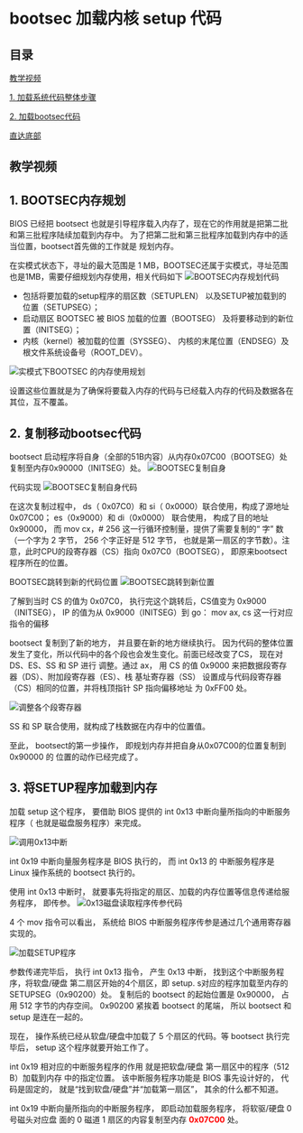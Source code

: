 
# bootsec 加载内核 setup 代码

<h2 id = 'm'> 目录 </h2>

[教学视频](#t)

[1. 加载系统代码整体步骤](#1)

[2. 加载bootsec代码](#2)

[直达底部](#e)

<h2 id = 't'> 教学视频 </h2>

<h2 id = '1'> 1. BOOTSEC内存规划 </h2>

  BIOS 已经把 bootsect 也就是引导程序载入内存了，现在它的作用就是把第二批和第三批程序陆续加载到内存中。 为了把第二批和第三批程序加载到内存中的适当位置，bootsect首先做的工作就是 规划内存。
  
  在实模式状态下，寻址的最大范围是 1 MB，BOOTSEC还属于实模式，寻址范围也是1MB，需要仔细规划内存使用，相关代码如下
![BOOTSEC内存规划代码](https://i.imgur.com/rdtBXM8.png)

  - 包括将要加载的setup程序的扇区数（SETUPLEN） 以及SETUP被加载到的位置（SETUPSEG）；
  - 启动扇区 BOOTSEC 被 BIOS 加载的位置（BOOTSEG） 及将要移动到的新位置（INITSEG）； 
  - 内核（kernel）被加载的位置（SYSSEG）、 内核的末尾位置（ENDSEG）及 根文件系统设备号（ROOT_DEV）。

![实模式下BOOTSEC 的内存使用规划](https://i.imgur.com/vZNByWz.png)
  
  设置这些位置就是为了确保将要载入内存的代码与已经载入内存的代码及数据各在其位，互不覆盖。

<h2 id = '2'> 2. 复制移动bootsec代码 </h2>

  bootsect 启动程序将自身（全部的51B内容）从内存0x07C00（BOOTSEG）处复制至内存0x90000（INITSEG）处。
![BOOTSEC复制自身](https://i.imgur.com/yX3NXPV.png)

  代码实现
![BOOTSEC复制自身代码](https://i.imgur.com/jcIDHJV.png)
  
  在这次复制过程中， ds（ 0x07C0）和 si（ 0x0000）联合使用，构成了源地址 0x07C00； es（0x9000）和 di（0x0000） 联合使用， 构成了目的地址 0x90000， 而 mov cx，# 256 这一行循环控制量，提供了需要复制的“ 字” 数（一个字为 2 字节， 256 个字正好是 512 字节， 也就是第一扇区的字节数）。注意，此时CPU的段寄存器（CS）指向 0x07C0（BOOTSEG）， 即原来bootsect程序所在的位置。

  BOOTSEC跳转到新的代码位置
![BOOTSEC跳转到新位置](https://i.imgur.com/XdyC8qX.png)
  
  了解到当时 CS 的值为 0x07C0， 执行完这个跳转后，CS值变为 0x9000（INITSEG）， IP 的值为从 0x9000（INITSEG）到 go： mov ax, cs 这一行对应指令的偏移
  
  bootsect 复制到了新的地方， 并且要在新的地方继续执行。 因为代码的整体位置发生了变化，所以代码中的各个段也会发生变化。前面已经改变了CS， 现在对DS、ES、SS 和 SP 进行 调整。通过 ax， 用 CS 的值 0x9000 来把数据段寄存器（DS）、附加段寄存器（ES）、栈 基址寄存器（SS） 设置成与代码段寄存器（CS）相同的位置，并将栈顶指针 SP 指向偏移地址 为 0xFF00 处。

  ![调整各个段寄存器](https://i.imgur.com/hLVrf1D.png)
  
  SS 和 SP 联合使用，就构成了栈数据在内存中的位置值。

  至此， bootsect的第一步操作， 即规划内存并把自身从0x07C00的位置复制到 0x90000 的 位置的动作已经完成了。

<h2 id = '3'> 3. 将SETUP程序加载到内存 </h2>

  加载 setup 这个程序， 要借助 BIOS 提供的 int 0x13 中断向量所指向的中断服务程序（ 也就是磁盘服务程序）来完成。

![调用0x13中断](https://i.imgur.com/vI89qp2.png)

  int 0x19 中断向量服务程序是 BIOS 执行的， 而 int 0x13 的 中断服务程序是 Linux 操作系统的 bootsect 执行的。

  使用 int 0x13 中断时， 就要事先将指定的扇区、加载的内存位置等信息传递给服务程序， 即传参。
![0x13磁盘读取程序传参代码](https://i.imgur.com/Kl9jjd4.png)

  4 个 mov 指令可以看出， 系统给 BIOS 中断服务程序传参是通过几个通用寄存器实现的。

![加载SETUP程序](https://i.imgur.com/nN0ejm9.png)

  参数传递完毕后， 执行 int 0x13 指令， 产生 0x13 中断， 找到这个中断服务程序，将软盘/硬盘 第二扇区开始的4个扇区，即 setup. s对应的程序加载至内存的 SETUPSEG（0x90200）处。 复制后的 bootsect 的起始位置是 0x90000， 占用 512 字节的内存空间。 0x90200 紧挨着 bootsect 的尾端， 所以 bootsect 和 setup 是连在一起的。

  现在， 操作系统已经从软盘/硬盘中加载了 5 个扇区的代码。等 bootsect 执行完毕后， setup 这个程序就要开始工作了。


  int 0x19 相对应的中断服务程序的作用 就是把软盘/硬盘 第一扇区中的程序（512 B）加载到内存 中的指定位置。 该中断服务程序功能是 BIOS 事先设计好的， 代码是固定的， 就是“找到软盘/硬盘”并“加载第一扇区”， 其余的什么都不知道。

  int 0x19 中断向量所指向的中断服务程序， 即启动加载服务程序， 将软驱/硬盘 0 号磁头对应盘 面的 0 磁道 1 扇区的内容复制至内存 <font color=red>**0x07C00** </font> 处。



<p id = 'e'> </p>